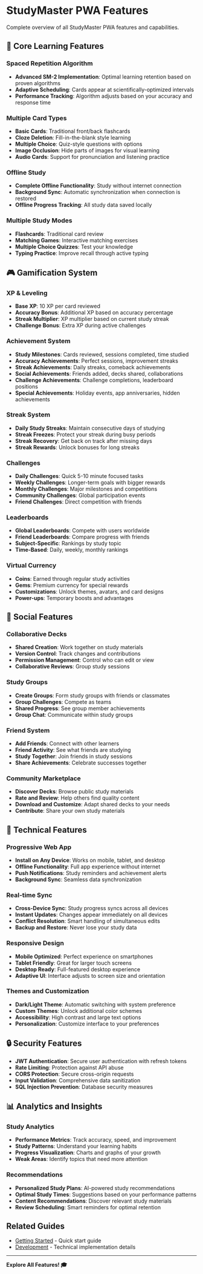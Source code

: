 # StudyMaster PWA Features

Complete overview of all StudyMaster PWA features and capabilities.

## 🚀 Core Learning Features

### Spaced Repetition Algorithm
- **Advanced SM-2 Implementation**: Optimal learning retention based on proven algorithms
- **Adaptive Scheduling**: Cards appear at scientifically-optimized intervals
- **Performance Tracking**: Algorithm adjusts based on your accuracy and response time

### Multiple Card Types
- **Basic Cards**: Traditional front/back flashcards
- **Cloze Deletion**: Fill-in-the-blank style learning
- **Multiple Choice**: Quiz-style questions with options
- **Image Occlusion**: Hide parts of images for visual learning
- **Audio Cards**: Support for pronunciation and listening practice

### Offline Study
- **Complete Offline Functionality**: Study without internet connection
- **Background Sync**: Automatic synchronization when connection is restored
- **Offline Progress Tracking**: All study data saved locally

### Multiple Study Modes
- **Flashcards**: Traditional card review
- **Matching Games**: Interactive matching exercises
- **Multiple Choice Quizzes**: Test your knowledge
- **Typing Practice**: Improve recall through active typing

## 🎮 Gamification System

### XP & Leveling
- **Base XP**: 10 XP per card reviewed
- **Accuracy Bonus**: Additional XP based on accuracy percentage
- **Streak Multiplier**: XP multiplier based on current study streak
- **Challenge Bonus**: Extra XP during active challenges

### Achievement System
- **Study Milestones**: Cards reviewed, sessions completed, time studied
- **Accuracy Achievements**: Perfect sessions, improvement streaks
- **Streak Achievements**: Daily streaks, comeback achievements
- **Social Achievements**: Friends added, decks shared, collaborations
- **Challenge Achievements**: Challenge completions, leaderboard positions
- **Special Achievements**: Holiday events, app anniversaries, hidden achievements

### Streak System
- **Daily Study Streaks**: Maintain consecutive days of studying
- **Streak Freezes**: Protect your streak during busy periods
- **Streak Recovery**: Get back on track after missing days
- **Streak Rewards**: Unlock bonuses for long streaks

### Challenges
- **Daily Challenges**: Quick 5-10 minute focused tasks
- **Weekly Challenges**: Longer-term goals with bigger rewards
- **Monthly Challenges**: Major milestones and competitions
- **Community Challenges**: Global participation events
- **Friend Challenges**: Direct competition with friends

### Leaderboards
- **Global Leaderboards**: Compete with users worldwide
- **Friend Leaderboards**: Compare progress with friends
- **Subject-Specific**: Rankings by study topic
- **Time-Based**: Daily, weekly, monthly rankings

### Virtual Currency
- **Coins**: Earned through regular study activities
- **Gems**: Premium currency for special rewards
- **Customizations**: Unlock themes, avatars, and card designs
- **Power-ups**: Temporary boosts and advantages

## 👥 Social Features

### Collaborative Decks
- **Shared Creation**: Work together on study materials
- **Version Control**: Track changes and contributions
- **Permission Management**: Control who can edit or view
- **Collaborative Reviews**: Group study sessions

### Study Groups
- **Create Groups**: Form study groups with friends or classmates
- **Group Challenges**: Compete as teams
- **Shared Progress**: See group member achievements
- **Group Chat**: Communicate within study groups

### Friend System
- **Add Friends**: Connect with other learners
- **Friend Activity**: See what friends are studying
- **Study Together**: Join friends in study sessions
- **Share Achievements**: Celebrate successes together

### Community Marketplace
- **Discover Decks**: Browse public study materials
- **Rate and Review**: Help others find quality content
- **Download and Customize**: Adapt shared decks to your needs
- **Contribute**: Share your own study materials

## 📱 Technical Features

### Progressive Web App
- **Install on Any Device**: Works on mobile, tablet, and desktop
- **Offline Functionality**: Full app experience without internet
- **Push Notifications**: Study reminders and achievement alerts
- **Background Sync**: Seamless data synchronization

### Real-time Sync
- **Cross-Device Sync**: Study progress syncs across all devices
- **Instant Updates**: Changes appear immediately on all devices
- **Conflict Resolution**: Smart handling of simultaneous edits
- **Backup and Restore**: Never lose your study data

### Responsive Design
- **Mobile Optimized**: Perfect experience on smartphones
- **Tablet Friendly**: Great for larger touch screens
- **Desktop Ready**: Full-featured desktop experience
- **Adaptive UI**: Interface adjusts to screen size and orientation

### Themes and Customization
- **Dark/Light Theme**: Automatic switching with system preference
- **Custom Themes**: Unlock additional color schemes
- **Accessibility**: High contrast and large text options
- **Personalization**: Customize interface to your preferences

## 🔒 Security Features

- **JWT Authentication**: Secure user authentication with refresh tokens
- **Rate Limiting**: Protection against API abuse
- **CORS Protection**: Secure cross-origin requests
- **Input Validation**: Comprehensive data sanitization
- **SQL Injection Prevention**: Database security measures

## 📊 Analytics and Insights

### Study Analytics
- **Performance Metrics**: Track accuracy, speed, and improvement
- **Study Patterns**: Understand your learning habits
- **Progress Visualization**: Charts and graphs of your growth
- **Weak Areas**: Identify topics that need more attention

### Recommendations
- **Personalized Study Plans**: AI-powered study recommendations
- **Optimal Study Times**: Suggestions based on your performance patterns
- **Content Recommendations**: Discover relevant study materials
- **Review Scheduling**: Smart reminders for optimal retention

## Related Guides

- [Getting Started](../getting-started/README.md) - Quick start guide
- [Development](../development/README.md) - Technical implementation details


---

**Explore All Features! 🎓**